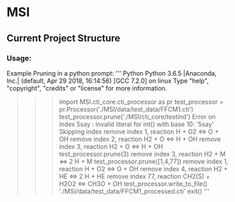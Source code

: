 # MSI
## Current Project Structure

### Usage:

Example Pruning in a python prompt:
''' Python
Python 3.6.5 |Anaconda, Inc.| (default, Apr 29 2018, 16:14:56) 
[GCC 7.2.0] on linux
Type "help", "copyright", "credits" or "license" for more information.
>>> import MSI.cti_core.cti_processor as pr
>>> test_processor = pr.Processor('./MSI/data/test_data/FFCM1.cti')
>>> test_processor.prune('./MSI/cti_core/testind')
Error on index 5say
: invalid literal for int() with base 10: '5say'
 Skipping index
remove index 1, reaction H + O2 <=> O + OH
remove index 2, reaction H2 + O <=> H + OH
remove index 3, reaction H2 + O <=> H + OH
>>> test_processor.prune(3)
remove index 3, reaction H2 + M <=> 2 H + M
>>> test_processor.prune([1,4,77])
remove index 1, reaction H + O2 <=> O + OH
remove index 4, reaction H2 + HE <=> 2 H + HE
remove index 77, reaction CH2(S) + H2O2 <=> CH3O + OH
>>> test_processor.write_to_file()
'./MSI/data/test_data/FFCM1_processed.cti'
>>> exit()
'''
